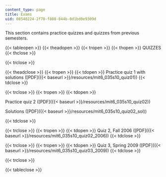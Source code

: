 ```yaml
---
content_type: page
title: Exams
uid: 08540224-2f70-f808-844b-0d1bd0e9309d
---
```


This section contains practice quizzes and quizzes from previous semesters.

{{< tableopen >}}
{{< theadopen >}}
{{< tropen >}}
{{< thopen >}}
QUIZZES
{{< thclose >}}

{{< trclose >}}

{{< theadclose >}}
{{< tropen >}}
{{< tdopen >}}
Practice quiz 1 with solutions ([PDF]({{< baseurl >}}/resources/mit6_035s10_quiz01))
{{< tdclose >}}

{{< trclose >}}
{{< tropen >}}
{{< tdopen >}}


Practice quiz 2 ([PDF]({{< baseurl >}}/resources/mit6_035s10_quiz02))

Solutions ([PDF]({{< baseurl >}}/resources/mit6_035s10_quiz02_sol))


{{< tdclose >}}

{{< trclose >}}
{{< tropen >}}
{{< tdopen >}}
Quiz 2, Fall 2006 ([PDF]({{< baseurl >}}/resources/mit6_035s10_quiz02_2006))
{{< tdclose >}}

{{< trclose >}}
{{< tropen >}}
{{< tdopen >}}
Quiz 3, Spring 2009 ([PDF]({{< baseurl >}}/resources/mit6_035s10_quiz03_2009))
{{< tdclose >}}

{{< trclose >}}

{{< tableclose >}}